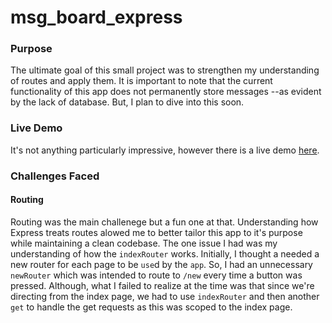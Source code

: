 # msg_board_express
### Purpose
The ultimate goal of this small project was to strengthen my understanding of routes and apply them. It is important to note that the current functionality of this app does not permanently store messages --as evident by the lack of database. But, I plan to dive into this soon.

### Live Demo
It's not anything particularly impressive, however there is a live demo [here](https://msg-board-express.onrender.com/).

### Challenges Faced
#### Routing
Routing was the main challenege but a fun one at that. Understanding how Express treats routes alowed me to better tailor this app to it's purpose while maintaining a clean codebase. The one issue I had was my understanding of how the `indexRouter` works. Initially, I thought a needed a new router for each page to be `use`d by the `app`. So, I had an unnecessary `newRouter` which was intended to route to `/new` every time a button was pressed. Although, what I failed to realize at the time was that since we're directing from the index page, we had to use `indexRouter` and then another `get` to handle the get requests as this was scoped to the index page.
